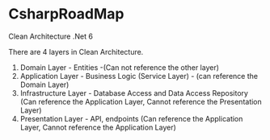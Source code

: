 # CsharpRoadMap
Clean Architecture .Net 6

There are 4 layers in Clean Architecture.
1. Domain Layer - Entities -(Can not reference the other layer)
2. Application Layer - Business Logic (Service Layer) - (can reference the Domain Layer)
3. Infrastructure Layer - Database Access and Data Access Repository (Can reference the Application Layer, Cannot reference the Presentation Layer)
4. Presentation Layer - API, endpoints (Can reference the Application Layer, Cannot reference the Application Layer)

